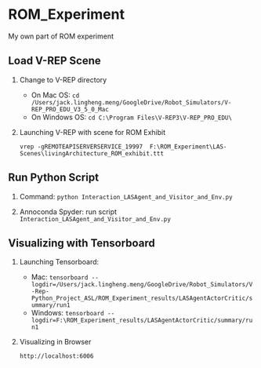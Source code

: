 # ROM_Experiment
My own part of ROM experiment

## Load V-REP Scene
1. Change to V-REP directory
   * On Mac OS: `cd /Users/jack.lingheng.meng/GoogleDrive/Robot_Simulators/V-REP_PRO_EDU_V3_5_0_Mac`
   * On Windows OS:  `cd C:\Program Files\V-REP3\V-REP_PRO_EDU\`
2. Launching V-REP with scene for ROM Exhibit

   `vrep -gREMOTEAPISERVERSERVICE_19997  F:\ROM_Experiment\LAS-Scenes\livingArchitecture_ROM_exhibit.ttt`

## Run Python Script

  1. Command: `python Interaction_LASAgent_and_Visitor_and_Env.py`
  
  2. Annoconda Spyder: run script `Interaction_LASAgent_and_Visitor_and_Env.py`

## Visualizing with Tensorboard
1. Launching Tensorboard:
   * Mac:
   `tensorboard --logdir=/Users/jack.lingheng.meng/GoogleDrive/Robot_Simulators/V-Rep-Python_Project_ASL/ROM_Experiment_results/LASAgentActorCritic/summary/run1`
   * Windows:
   `tensorboard --logdir=F:\ROM_Experiment_results/LASAgentActorCritic/summary/run1`
2. Visualizing in Browser 

   `http://localhost:6006`
